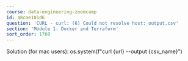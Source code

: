 ```yaml
---
course: data-engineering-zoomcamp
id: 48cae101d6
question: 'CURL - curl: (6) Could not resolve host: output.csv'
section: 'Module 1: Docker and Terraform'
sort_order: 1760
---
```


Solution (for mac users): os.system(f"curl {url} --output {csv_name}")

